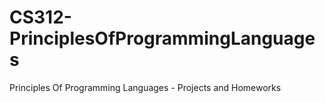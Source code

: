 # CS312-PrinciplesOfProgrammingLanguages
Principles Of Programming Languages - Projects and Homeworks
